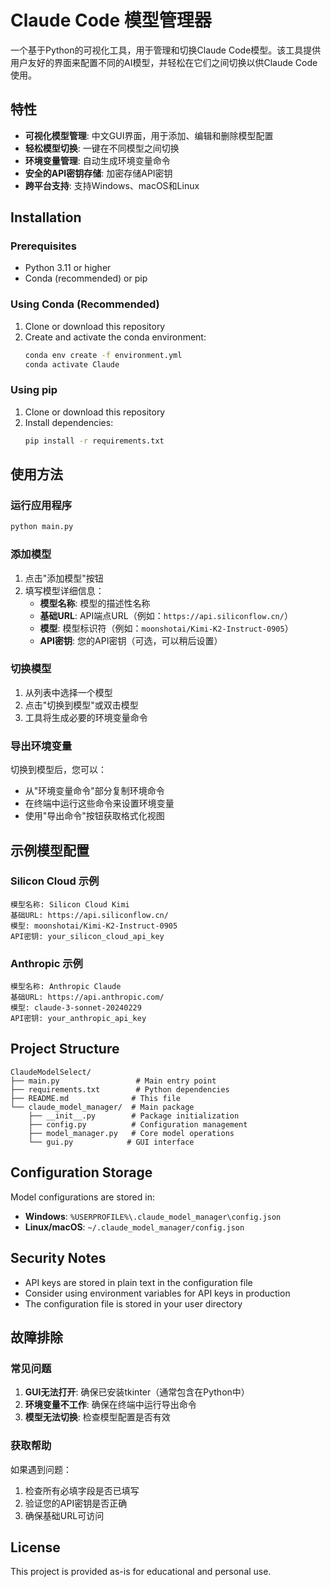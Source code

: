 # Claude Code 模型管理器

一个基于Python的可视化工具，用于管理和切换Claude Code模型。该工具提供用户友好的界面来配置不同的AI模型，并轻松在它们之间切换以供Claude Code使用。

## 特性

- **可视化模型管理**: 中文GUI界面，用于添加、编辑和删除模型配置
- **轻松模型切换**: 一键在不同模型之间切换
- **环境变量管理**: 自动生成环境变量命令
- **安全的API密钥存储**: 加密存储API密钥
- **跨平台支持**: 支持Windows、macOS和Linux

## Installation

### Prerequisites

- Python 3.11 or higher
- Conda (recommended) or pip

### Using Conda (Recommended)

1. Clone or download this repository
2. Create and activate the conda environment:
   ```bash
   conda env create -f environment.yml
   conda activate Claude
   ```

### Using pip

1. Clone or download this repository
2. Install dependencies:
   ```bash
   pip install -r requirements.txt
   ```

## 使用方法

### 运行应用程序

```bash
python main.py
```

### 添加模型

1. 点击"添加模型"按钮
2. 填写模型详细信息：
   - **模型名称**: 模型的描述性名称
   - **基础URL**: API端点URL（例如：`https://api.siliconflow.cn/`）
   - **模型**: 模型标识符（例如：`moonshotai/Kimi-K2-Instruct-0905`）
   - **API密钥**: 您的API密钥（可选，可以稍后设置）

### 切换模型

1. 从列表中选择一个模型
2. 点击"切换到模型"或双击模型
3. 工具将生成必要的环境变量命令

### 导出环境变量

切换到模型后，您可以：
- 从"环境变量命令"部分复制环境命令
- 在终端中运行这些命令来设置环境变量
- 使用"导出命令"按钮获取格式化视图

## 示例模型配置

### Silicon Cloud 示例
```
模型名称: Silicon Cloud Kimi
基础URL: https://api.siliconflow.cn/
模型: moonshotai/Kimi-K2-Instruct-0905
API密钥: your_silicon_cloud_api_key
```

### Anthropic 示例
```
模型名称: Anthropic Claude
基础URL: https://api.anthropic.com/
模型: claude-3-sonnet-20240229
API密钥: your_anthropic_api_key
```

## Project Structure

```
ClaudeModelSelect/
├── main.py                 # Main entry point
├── requirements.txt        # Python dependencies
├── README.md              # This file
└── claude_model_manager/  # Main package
    ├── __init__.py        # Package initialization
    ├── config.py          # Configuration management
    ├── model_manager.py   # Core model operations
    └── gui.py            # GUI interface
```

## Configuration Storage

Model configurations are stored in:
- **Windows**: `%USERPROFILE%\.claude_model_manager\config.json`
- **Linux/macOS**: `~/.claude_model_manager/config.json`

## Security Notes

- API keys are stored in plain text in the configuration file
- Consider using environment variables for API keys in production
- The configuration file is stored in your user directory

## 故障排除

### 常见问题

1. **GUI无法打开**: 确保已安装tkinter（通常包含在Python中）
2. **环境变量不工作**: 确保在终端中运行导出命令
3. **模型无法切换**: 检查模型配置是否有效

### 获取帮助

如果遇到问题：
1. 检查所有必填字段是否已填写
2. 验证您的API密钥是否正确
3. 确保基础URL可访问

## License

This project is provided as-is for educational and personal use.